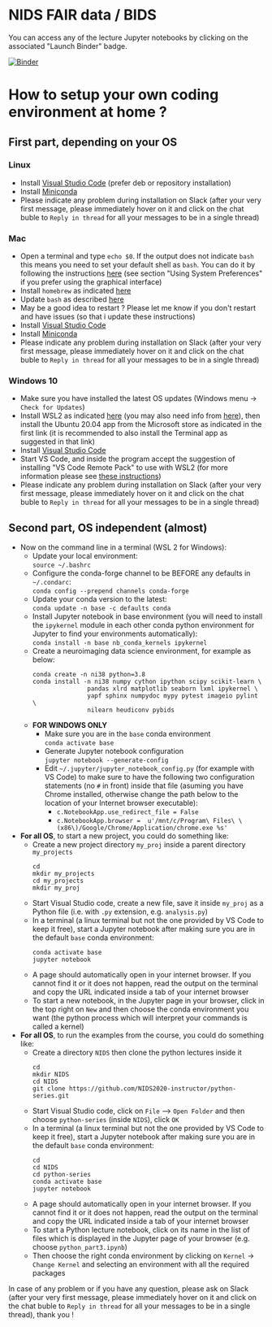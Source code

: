 # NIDS FAIR data / BIDS

You can access any of the lecture Jupyter notebooks by clicking on the associated "Launch Binder" badge.

[![Binder](https://mybinder.org/badge_logo.svg)](https://mybinder.org/v2/gh/NIDS2020-instructor/fair-bids/HEAD?filepath=heudiconv_data2bids.ipynb)

# How to setup your own coding environment at home ?

## First part, depending on your OS

### Linux

* Install [Visual Studio Code](https://code.visualstudio.com/docs/setup/linux) (prefer deb or repository installation)
* Install [Miniconda](https://docs.conda.io/projects/conda/en/latest/user-guide/install/linux.html)
* Please indicate any problem during installation on Slack (after your very first message, please immediately hover on it and click on the chat buble to `Reply in thread` for  all your messages to be in a single thread)

### Mac
* Open a terminal and type `echo $0`. If the output does not indicate `bash` this means you need to set your default shell as `bash`. You can do it by following the instructions [here](https://www.howtogeek.com/444596/how-to-change-the-default-shell-to-bash-in-macos-catalina/#:~:text=From%20System%20Preferences&text=Hold%20the%20Ctrl%20key%2C%20click,OK%E2%80%9D%20to%20save%20your%20changes.) (see section "Using System Preferences" if you prefer using the graphical interface)
* Install `homebrew` as indicated [here](https://brew.sh/)
* Update `bash` as described [here](https://itnext.io/upgrading-bash-on-macos-7138bd1066ba)
* May be a good idea to restart ? Please let me know if you don't restart and have issues (so that i update these instructions)
* Install [Visual Studio Code](https://code.visualstudio.com/docs/setup/mac)
* Install [Miniconda](https://docs.conda.io/projects/conda/en/latest/user-guide/install/macos.html)
* Please indicate any problem during installation on Slack (after your very first message, please immediately hover on it and click on the chat buble to `Reply in thread` for  all your messages to be in a single thread)

### Windows 10
* Make sure you have installed the latest OS updates (Windows menu -> `Check for Updates`)
* Install WSL2 as indicated [here](https://docs.microsoft.com/en-us/windows/wsl/install-win10) (you may also need info from [here](https://codefellows.github.io/setup-guide/windows/)), then install the Ubuntu 20.04 app from the Microsoft store as indicated in the first link (it is recommended to also install the Terminal app as suggested in that link)
* Install [Visual Studio Code](https://code.visualstudio.com/docs/setup/windows) 
* Start VS Code, and inside the program accept the suggestion of installing "VS Code Remote Pack" to use with WSL2 (for more information please see [these instructions](https://code.visualstudio.com/docs/remote/wsl))
* Please indicate any problem during installation on Slack (after your very first message, please immediately hover on it and click on the chat buble to `Reply in thread` for  all your messages to be in a single thread)

## Second part, OS independent (almost)

* Now on the command line in a terminal (WSL 2 for Windows):
  * Update your local environment:  
  `source ~/.bashrc`
  * Configure the conda-forge channel to be BEFORE any defaults in `~/.condarc`:  
  `conda config --prepend channels conda-forge`
  * Update your conda version to the latest:  
  `conda update -n base -c defaults conda`
  * Install Jupyter notebook in base environment (you will need to install the `ipykernel` module in each other conda python environment for Jupyter to find your environments automatically):  
  `conda install -n base nb_conda_kernels ipykernel`
  * Create a neuroimaging data science environment, for example as below:  
    ```
    conda create -n ni38 python=3.8
    conda install -n ni38 numpy cython ipython scipy scikit-learn \
                   pandas xlrd matplotlib seaborn lxml ipykernel \
                   yapf sphinx numpydoc mypy pytest imageio pylint \
                   nilearn heudiconv pybids
    ```
  * **FOR WINDOWS ONLY**
    * Make sure you are in the `base` conda environment  
    `conda activate base`
    * Generate Jupyter notebook configuration  
    `jupyter notebook --generate-config`
    * Edit `~/.jupyter/jupyter_notebook_config.py` (for example with VS Code) to make sure to have the following two configuration statements (no `#` in front) inside that file (asuming you have Chrome installed, otherwise change the path below to the location of your Internet browser executable): 
      * `c.NotebookApp.use_redirect_file = False`
      * `c.NotebookApp.browser =  u'/mnt/c/Program\ Files\ \(x86\)/Google/Chrome/Application/chrome.exe %s'`
* **For all OS**, to start a new project, you could do something like:
  * Create a new project directory `my_proj` inside a parent directory `my_projects`
    ```
    cd
    mkdir my_projects
    cd my_projects
    mkdir my_proj
    ```
  * Start Visual Studio code, create a new file, save it inside `my_proj` as a Python file (i.e. with `.py` extension, e.g. `analysis.py`)
  * In a terminal (a linux terminal but not the one provided by VS Code to keep it free), start a Jupyter notebook after making sure you are in the default `base` conda environment:
    ```
    conda activate base
    jupyter notebook
    ```
  * A page should automatically open in your internet browser. If you cannot find it or it does not happen, read the output on the terminal and copy the URL indicated inside a tab of your internet browser
  * To start a new notebook, in the Jupyter page in your browser, click in the top right on `New` and then choose the conda environment you want (the python process which will interpret your commands is called a kernel)
* **For all OS**, to run the examples from the course, you could do something like:
  * Create a directory `NIDS` then clone the python lectures inside it
    ```
    cd
    mkdir NIDS
    cd NIDS
    git clone https://github.com/NIDS2020-instructor/python-series.git
    ```
  * Start Visual Studio code, click on `File` --> `Open Folder` and then choose `python-series` (inside `NIDS`), click `OK`
  * In a terminal (a linux terminal but not the one provided by VS Code to keep it free), start a Jupyter notebook after making sure you are in the default `base` conda environment:
    ```
    cd
    cd NIDS
    cd python-series
    conda activate base
    jupyter notebook
    ```
  * A page should automatically open in your internet browser. If you cannot find it or it does not happen, read the output on the terminal and copy the URL indicated inside a tab of your internet browser
  * To start a Python lecture notebook, click on its name in the list of files which is displayed in the Jupyter page of your browser (e.g. choose `python_part3.ipynb`)
  * Then choose the right conda environment by clicking on `Kernel` -> `Change Kernel` and selecting an environment with all the required packages 

In case of any problem or if you have any question, please ask on Slack (after your very first message, please immediately hover on it and click on the chat buble to `Reply in thread` for  all your messages to be in a single thread), thank you !
